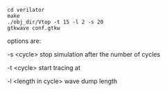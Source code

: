 

```
cd verilator
make
./obj_dir/Vtop -t 15 -l 2 -s 20
gtkwave conf.gtkw
```

options are:

-s \<cycle> stop simulation after the number of cycles

-t \<cycle> start tracing at

-l \<length in cycle> wave dump length

